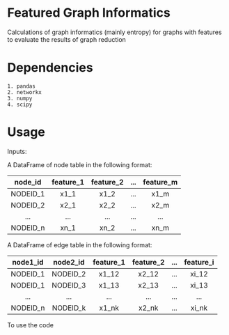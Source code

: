 # Featured Graph Informatics

Calculations of graph informatics (mainly entropy) for graphs with features to evaluate the results of graph reduction

# Dependencies

    1. pandas
    2. networkx
    3. numpy
    4. scipy   

# Usage
Inputs:

A DataFrame of node table in the following format:

|   node_id   |   feature_1   |   feature_2   |   ...   |   feature_m   |
|:---:|:---:|:---:|:---:|:---:|
| NODEID_1 | x1_1 | x1_2 | ... | x1_m |
| NODEID_2 | x2_1 | x2_2 | ... | x2_m |
| ... | ... | ... | ... | ... | ... |
| NODEID_n | xn_1 | xn_2 | ... | xn_m |
    
A DataFrame of edge table in the following format:

|   node1_id   |   node2_id   |   feature_1   |   feature_2   |   ...   |   feature_i   |
|:---:|:---:|:---:|:---:|:---:|:---:|
| NODEID_1 | NODEID_2 | x1_12 | x2_12 | ... | xi_12 |
| NODEID_1 | NODEID_3 | x1_13 | x2_13 | ... | xi_13 |
| ... | ... | ... | ... | ... | ... |
| NODEID_n | NODEID_k | x1_nk | x2_nk | ... | xi_nk |

To use the code 
